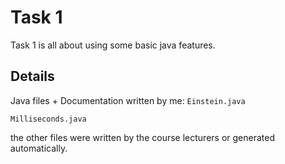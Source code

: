 # Task 1
Task 1 is all about using some basic java features.

## Details

Java files + Documentation written by me:
`Einstein.java`

`Milliseconds.java`


the other files were written by the course lecturers or generated automatically.
